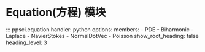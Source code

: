 # Equation(方程) 模块

::: ppsci.equation
    handler: python
    options:
      members:
        - PDE
        - Biharmonic
        - Laplace
        - NavierStokes
        - NormalDotVec
        - Poisson
      show_root_heading: false
      heading_level: 3
